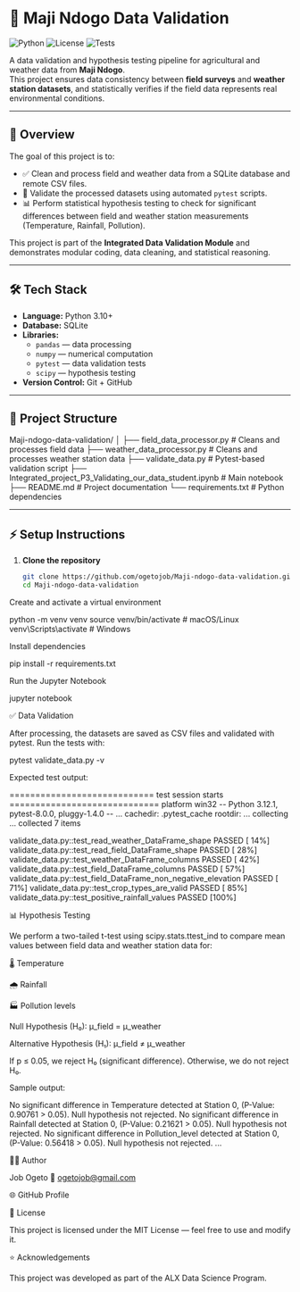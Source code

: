 # 🌾 Maji Ndogo Data Validation

![Python](https://img.shields.io/badge/python-3.10%2B-blue.svg)
![License](https://img.shields.io/badge/license-MIT-green.svg)
![Tests](https://img.shields.io/badge/tests-pytest-passing-brightgreen)

A data validation and hypothesis testing pipeline for agricultural and weather data from **Maji Ndogo**.  
This project ensures data consistency between **field surveys** and **weather station datasets**, and statistically verifies if the field data represents real environmental conditions.

---

## 📌 Overview

The goal of this project is to:
- ✅ Clean and process field and weather data from a SQLite database and remote CSV files.
- 🧪 Validate the processed datasets using automated `pytest` scripts.
- 📊 Perform statistical hypothesis testing to check for significant differences between field and weather station measurements (Temperature, Rainfall, Pollution).

This project is part of the **Integrated Data Validation Module** and demonstrates modular coding, data cleaning, and statistical reasoning.

---

## 🛠️ Tech Stack

- **Language:** Python 3.10+
- **Database:** SQLite
- **Libraries:**  
  - `pandas` — data processing  
  - `numpy` — numerical computation  
  - `pytest` — data validation tests  
  - `scipy` — hypothesis testing  
- **Version Control:** Git + GitHub

---

## 📂 Project Structure



Maji-ndogo-data-validation/
│
├── field_data_processor.py # Cleans and processes field data
├── weather_data_processor.py # Cleans and processes weather station data
├── validate_data.py # Pytest-based validation script
├── Integrated_project_P3_Validating_our_data_student.ipynb # Main notebook
├── README.md # Project documentation
└── requirements.txt # Python dependencies


---

## ⚡ Setup Instructions

1. **Clone the repository**  
   ```bash
   git clone https://github.com/ogetojob/Maji-ndogo-data-validation.git
   cd Maji-ndogo-data-validation


Create and activate a virtual environment

python -m venv venv
source venv/bin/activate       # macOS/Linux
venv\Scripts\activate          # Windows


Install dependencies

pip install -r requirements.txt


Run the Jupyter Notebook

jupyter notebook

✅ Data Validation

After processing, the datasets are saved as CSV files and validated with pytest.
Run the tests with:

pytest validate_data.py -v


Expected test output:

============================ test session starts =============================
platform win32 -- Python 3.12.1, pytest-8.0.0, pluggy-1.4.0 -- ...
cachedir: .pytest_cache
rootdir: ...
collecting ... collected 7 items

validate_data.py::test_read_weather_DataFrame_shape PASSED               [ 14%]
validate_data.py::test_read_field_DataFrame_shape PASSED                 [ 28%]
validate_data.py::test_weather_DataFrame_columns PASSED                  [ 42%]
validate_data.py::test_field_DataFrame_columns PASSED                    [ 57%]
validate_data.py::test_field_DataFrame_non_negative_elevation PASSED     [ 71%]
validate_data.py::test_crop_types_are_valid PASSED                       [ 85%]
validate_data.py::test_positive_rainfall_values PASSED                   [100%]

📊 Hypothesis Testing

We perform a two-tailed t-test using scipy.stats.ttest_ind to compare mean values between field data and weather station data for:

🌡 Temperature

🌧 Rainfall

🏭 Pollution levels

Null Hypothesis (H₀): μ_field = μ_weather

Alternative Hypothesis (H₁): μ_field ≠ μ_weather

If p ≤ 0.05, we reject H₀ (significant difference).
Otherwise, we do not reject H₀.

Sample output:

No significant difference in Temperature detected at Station 0, (P-Value: 0.90761 > 0.05). Null hypothesis not rejected.
No significant difference in Rainfall detected at Station 0, (P-Value: 0.21621 > 0.05). Null hypothesis not rejected.
No significant difference in Pollution_level detected at Station 0, (P-Value: 0.56418 > 0.05). Null hypothesis not rejected.
...

👨‍💻 Author

Job Ogeto
📧 ogetojob@gmail.com

🌐 GitHub Profile

📝 License

This project is licensed under the MIT License — feel free to use and modify it.

⭐ Acknowledgements

This project was developed as part of the ALX Data Science Program.
